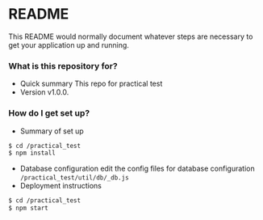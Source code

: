 # README #

This README would normally document whatever steps are necessary to get your application up and running.

### What is this repository for? ###

* Quick summary
This repo for practical test
* Version
v1.0.0.

### How do I get set up? ###

* Summary of set up
```sh
$ cd /practical_test
$ npm install
```
* Database configuration
edit the config files for database configuration
`/practical_test/util/db/_db.js`
* Deployment instructions
```sh
$ cd /practical_test
$ npm start
```